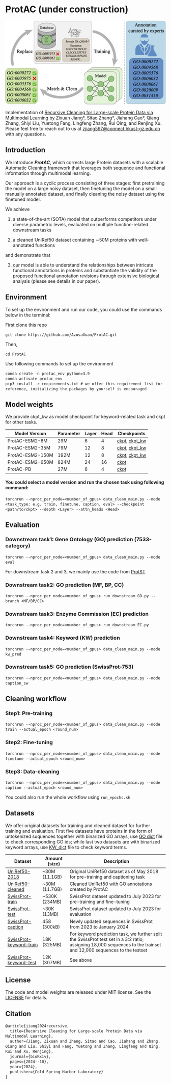 # ProtAC (under construction)

![Alt Text](overview.png)

Implementation of [Recursive Cleaning for Large-scale Protein Data via Multimodal Learning](https://www.biorxiv.org/content/10.1101/2024.10.08.617190v1) by Zixuan Jiang*, Sitao Zhang*, Jiahang Cao*, Qiang Zhang, Shiyi Liu, Yuetong Fang, Lingfeng Zhang, Rui Qing, and Renjing Xu. Please feel free to reach out to us at [zjiang597@connect.hkust-gz.edu.cn](zjiang597@connect.hkust-gz.edu.cn) with any questions.


## Introduction

We introduce ***ProtAC***, which corrects large Protein datasets with a scalable Automatic Cleaning framework that leverages both sequence and functional information through multimodal learning. 

Our approach is a cyclic process consisting of three stages: first pretraining the model on a large noisy dataset, then finetuning the model on a small manually annotated dataset, and finally cleaning the noisy dataset using the finetuned model.

We achieve

1. a state-of-the-art (SOTA) model that outperforms competitors under diverse parametric levels, evaluated on multiple function-related downstream tasks

2. a cleaned UniRef50 dataset containing $\sim$50M proteins with well-annotated functions

and demonstrate that 

3. our model is able to understand the relationships between intricate functional annotations in proteins and substantiate the validity of the proposed functional annotation revisions through extensive biological analysis (please see details in our paper).



## Environment

To set up the environment and run our code, you could use the commands below in the terminal:

First clone this repo

~~~
git clone https://github.com/AzusaXuan/ProtAC.git
~~~

Then,

~~~
cd ProtAC
~~~

Use following commands to set up the environment

~~~
conda create -n protac_env python=3.9
conda activate protac_env
pip3 install -r requirements.txt # we offer this requirement list for reference, initializing the packages by yourself is encouraged
~~~



## Model weights

We provide ckpt_kw as model checkpoint for keyword-related task and ckpt for other tasks.

| Model Version    | Parameter | Layer | Head | Checkpoints                                                  |
| ---------------- | --------- | ----- | ---- | ------------------------------------------------------------ |
| ProtAC-ESM2-8M   | 29M       | 6     | 4    | [ckpt](https://huggingface.co/AzusaXuan/ProtAC/blob/main/model_weights/protac_esm2_8m.pth), [ckpt_kw](https://huggingface.co/AzusaXuan/ProtAC/blob/main/model_weights/protac_esm2_8m_kw.pth) |
| ProtAC-ESM2-35M  | 79M       | 12    | 8    | [ckpt](https://huggingface.co/AzusaXuan/ProtAC/blob/main/model_weights/protac_esm2_35m.pth), [ckpt_kw](https://huggingface.co/AzusaXuan/ProtAC/blob/main/model_weights/protac_esm2_35m_kw.pth) |
| ProtAC-ESM2-150M | 192M      | 12    | 8    | [ckpt](https://huggingface.co/AzusaXuan/ProtAC/blob/main/model_weights/protac_esm2_150m.pth), [ckpt_kw](https://huggingface.co/AzusaXuan/ProtAC/blob/main/model_weights/protac_esm2_150m_kw.pth) |
| ProtAC-ESM2-650M | 824M      | 24    | 16   | [ckpt](https://huggingface.co/AzusaXuan/ProtAC/blob/main/model_weights/protac_esm2_650m.pth) |
| ProtAC-PB        | 27M       | 6     | 4    | [ckpt](https://huggingface.co/AzusaXuan/ProtAC/blob/main/model_weights/protac_pb.pth) |

#### You could select a model version and run the chosen task using following command:

~~~
torchrun --nproc_per_node=<number_of_gpus> data_clean_main.py --mode <task_type: e.g. train, finetune, caption, eval> --checkpoint <path/to/ckpt> --depth <Layer> --attn_heads <Head>
~~~



## Evaluation

### Downstream task1: Gene Ontology (GO) prediction (7533-category)

~~~
torchrun --nproc_per_node=<number_of_gpus> data_clean_main.py --mode eval
~~~

For downstream task 2 and 3, we mainly use the code from [ProtST](https://github.com/DeepGraphLearning/ProtST).

### Downstream task2: GO prediction (MF, BP, CC)

~~~
torchrun --nproc_per_node=<number_of_gpus> run_downstream_GO.py --branch <MF/BP/CC>
~~~



### Downstream task3: Enzyme Commission (EC) prediction

~~~
torchrun --nproc_per_node=<number_of_gpus> run_downstream_EC.py
~~~



### Downstream task4: Keyword (KW) prediction

~~~
torchrun --nproc_per_node=<number_of_gpus> data_clean_main.py --mode kw_pred
~~~



### Downstream task5: GO prediction (SwissProt-753)

~~~
torchrun --nproc_per_node=<number_of_gpus> data_clean_main.py --mode caption_sw
~~~



## Cleaning workflow

### Step1: Pre-training

~~~
torchrun --nproc_per_node=<number_of_gpus> data_clean_main.py --mode train --actual_epoch <round_num>
~~~



### Step2: Fine-tuning

~~~
torchrun --nproc_per_node=<number_of_gpus> data_clean_main.py --mode finetune --actual_epoch <round_num>
~~~



### Step3: Data-cleaning

~~~
torchrun --nproc_per_node=<number_of_gpus> data_clean_main.py --mode caption --actual_epoch <round_num>
~~~

You could also run the whole workflow using `run_epochs.sh`

## Datasets

We offer original datasets for training and cleaned dataset for further training and evaluation. First five datasets have proteins in the form of untokenized suquences together with binarized GO arrays, use [GO dict](https://github.com/AzusaXuan/ProtAC/blob/main/go_dict_7533.csv) file to check corresponding GO ids; while last two datasets are with binarized keyword arrays, use [KW_dict](https://github.com/AzusaXuan/ProtAC/blob/main/kw_dict_773.csv) file to check keyword terms.

| Dataset                                                      | Amount (size) | Description                                                  |
| ------------------------------------------------------------ | ------------- | ------------------------------------------------------------ |
| [UniRef50-2018](https://huggingface.co/AzusaXuan/ProtAC/blob/main/datasets/uniref50_raw.hdf5) | ~30M (11.1GB) | Original UniRef50 dataset as of May 2018 for pre-training and captioning task |
| [UniRef50-cleaned](https://huggingface.co/AzusaXuan/ProtAC/blob/main/datasets/uniref50_cleaned.hdf5) | ~30M (11.7GB) | Cleaned UniRef50 with GO annotations created by ProtAC       |
| [SwissProt-train](https://huggingface.co/AzusaXuan/ProtAC/blob/main/datasets/swissprot_train.hdf5) | ~530K (234MB) | SwissProt dataset updated to July 2023 for pre-training and fine-tuning |
| [SwissProt-test](https://huggingface.co/AzusaXuan/ProtAC/blob/main/datasets/swissprot_test.hdf5) | ~30K (13MB)   | SwissProt dataset updated to July 2023 for evaluation        |
| [SwissProt-caption](https://huggingface.co/AzusaXuan/ProtAC/blob/main/datasets/swissprot_caption.csv) | 458 (300kB)   | Newly updated sequences in SwissProt from 2023 to January 2024 |
| [SwissProt-keyword-train](https://huggingface.co/AzusaXuan/ProtAC/blob/main/datasets/swissprot_kw_train.tar) | 18K (325MB)   | For keyword prediction task, we further split the SwissProt test set in a 3:2 ratio, assigning 18,000 sequences to the trainset and 12,000 sequences to the testset |
| [SwissProt-keyword-test](https://huggingface.co/AzusaXuan/ProtAC/blob/main/datasets/swissprot_kw_test.tar) | 12K (307MB)   | See above                                                    |



## License

The code and model weights are released under MIT license. See the [LICENSE](https://github.com/AzusaXuan/ProtAC/blob/main/LICENSE) for details.



## Citation

~~~
@article{jiang2024recursive,
  title={Recursive Cleaning for Large-scale Protein Data via Multimodal Learning},
  author={Jiang, Zixuan and Zhang, Sitao and Cao, Jiahang and Zhang, Qiang and Liu, Shiyi and Fang, Yuetong and Zhang, Lingfeng and Qing, Rui and Xu, Renjing},
  journal={bioRxiv},
  pages={2024--10},
  year={2024},
  publisher={Cold Spring Harbor Laboratory}
}
~~~

